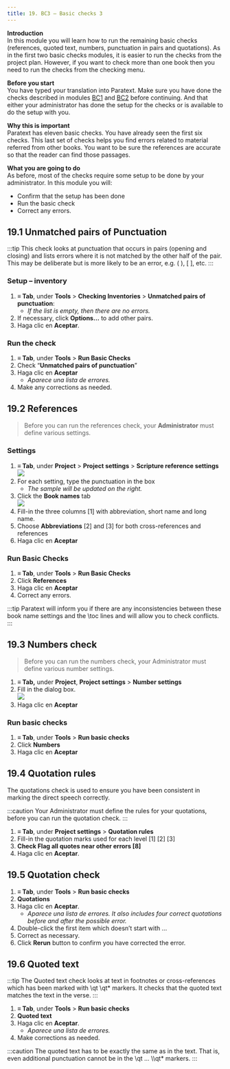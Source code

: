 ```yaml
---
title: 19. BC3 – Basic checks 3
---
```


**Introduction**  
In this module you will learn how to run the remaining basic checks (references, quoted text, numbers, punctuation in pairs and quotations). As in the first two basic checks modules, it is easier to run the checks from the project plan. However, if you want to check more than one book then you need to run the checks from the checking menu.

**Before you start**  
You have typed your translation into Paratext. Make sure you have done the checks described in modules [BC1](../02-Stage-1/5.BC1.md) and [BC2](../03-Stage-2/12.BC2.md) before continuing. And that either your administrator has done the setup for the checks or is available to do the setup with you.

**Why this is important**  
Paratext has eleven basic checks. You have already seen the first six checks. This last set of checks helps you find errors related to material referred from other books. You want to be sure the references are accurate so that the reader can find those passages.

**What you are going to do**  
As before, most of the checks require some setup to be done by your administrator. In this module you will:

-  Confirm that the setup has been done
-  Run the basic check
-  Correct any errors.

## 19.1 Unmatched pairs of Punctuation
:::tip
This check looks at punctuation that occurs in pairs (opening and closing) and lists errors where it is not matched by the other half of the pair. This may be deliberate but is more likely to be an error, e.g. ( ), [ ], etc.
:::

### Setup – inventory
1.  **≡ Tab**, under **Tools** \> **Checking Inventories** \> **Unmatched pairs of punctuation**:
    -  *If the list is empty, then there are no errors.*
1.  If necessary, click **Options…** to add other pairs.
1.  Haga clic en **Aceptar**.

### Run the check
1.  **≡ Tab**, under **Tools** \> **Run Basic Checks**
1.  Check “**Unmatched pairs of punctuation**”
1.  Haga clic en **Aceptar**
    -  *Aparece una lista de errores.*
1.  Make any corrections as needed.

## 19.2 References
> Before you can run the references check, your **Administrator** must define various settings.

#####

### Settings
1.  **≡ Tab**, under **Project** \> **Project settings** \> **Scripture reference settings**  
   ![](../media/3c1285a01332fb29eae740742aa7e93f.png)
2.  For each setting, type the punctuation in the box
    -  *The sample will be updated on the right.*
3.  Click the **Book names** tab  
   ![](../media/467ba2802d10332431011d3088c21007.png)
4.  Fill-in the three columns [1] with abbreviation, short name and long name.
5.  Choose **Abbreviations** [2] and [3] for both cross-references and references
6.  Haga clic en **Aceptar**

### Run Basic Checks
1.  **≡ Tab**, under **Tools** \> **Run Basic Checks**
3.  Click **References**
4.  Haga clic en **Aceptar**
5.  Correct any errors.

:::tip
Paratext will inform you if there are any inconsistencies between these book name settings and the \\toc lines and will allow you to check conflicts.
:::
## 19.3 Numbers check
> Before you can run the numbers check, your Administrator must define various number settings.

1.  **≡ Tab,** under **Project**, **Project settings** \> **Number settings**
2.  Fill in the dialog box.  
   ![](../media/4b329d472418ce7ddd29314a741ea75c.png)
3.  Haga clic en **Aceptar**

### Run basic checks
1.  **≡ Tab**, under **Tools** \> **Run basic checks**
2.  Click **Numbers**
3.  Haga clic en **Aceptar**

## 19.4 Quotation rules
The quotations check is used to ensure you have been consistent in marking the direct speech correctly.

:::caution
Your Administrator must define the rules for your quotations, before you can run the quotation check.
:::

1.  **≡ Tab**, under **Project settings** \> **Quotation rules**
2.  Fill-in the quotation marks used for each level \[1\] \[2\] [3]
3.  **Check Flag all quotes near other errors [8]**
4.  Haga clic en **Aceptar**.

## 19.5 Quotation check
1.  **≡ Tab**, under **Tools** \> **Run basic checks**
1.  **Quotations**
1.  Haga clic en **Aceptar**.
    -  *Aparece una lista de errores. It also includes four correct quotations before and after the possible error.*
1.  Double-click the first item which doesn’t start with …
1.  Correct as necessary.
1.  Click **Rerun** button to confirm you have corrected the error.

## 19.6 Quoted text
:::tip
The Quoted text check looks at text in footnotes or cross-references which has been marked with \\qt \\qt\* markers. It checks that the quoted text matches the text in the verse.
:::
1.  **≡ Tab**, under **Tools** \> **Run basic checks**
1.  **Quoted text**
1.  Haga clic en **Aceptar**.
    -  *Aparece una lista de errores.*
1.  Make corrections as needed.

:::caution
The quoted text has to be exactly the same as in the text. That is, even additional punctuation cannot be in the \\qt … \\\\qt\* markers.
:::

